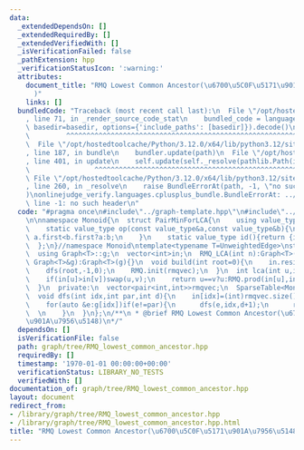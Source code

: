 ```yaml
---
data:
  _extendedDependsOn: []
  _extendedRequiredBy: []
  _extendedVerifiedWith: []
  _isVerificationFailed: false
  _pathExtension: hpp
  _verificationStatusIcon: ':warning:'
  attributes:
    document_title: "RMQ Lowest Common Ancestor(\u6700\u5C0F\u5171\u901A\u7956\u5148\
      )"
    links: []
  bundledCode: "Traceback (most recent call last):\n  File \"/opt/hostedtoolcache/Python/3.12.0/x64/lib/python3.12/site-packages/onlinejudge_verify/documentation/build.py\"\
    , line 71, in _render_source_code_stat\n    bundled_code = language.bundle(stat.path,\
    \ basedir=basedir, options={'include_paths': [basedir]}).decode()\n          \
    \         ^^^^^^^^^^^^^^^^^^^^^^^^^^^^^^^^^^^^^^^^^^^^^^^^^^^^^^^^^^^^^^^^^^^^^^^^^^^^^^^^^\n\
    \  File \"/opt/hostedtoolcache/Python/3.12.0/x64/lib/python3.12/site-packages/onlinejudge_verify/languages/cplusplus.py\"\
    , line 187, in bundle\n    bundler.update(path)\n  File \"/opt/hostedtoolcache/Python/3.12.0/x64/lib/python3.12/site-packages/onlinejudge_verify/languages/cplusplus_bundle.py\"\
    , line 401, in update\n    self.update(self._resolve(pathlib.Path(included), included_from=path))\n\
    \                ^^^^^^^^^^^^^^^^^^^^^^^^^^^^^^^^^^^^^^^^^^^^^^^^^^^^^^^^^\n \
    \ File \"/opt/hostedtoolcache/Python/3.12.0/x64/lib/python3.12/site-packages/onlinejudge_verify/languages/cplusplus_bundle.py\"\
    , line 260, in _resolve\n    raise BundleErrorAt(path, -1, \"no such header\"\
    )\nonlinejudge_verify.languages.cplusplus_bundle.BundleErrorAt: ../../ds/sparse-table.hpp:\
    \ line -1: no such header\n"
  code: "#pragma once\n#include\"../graph-template.hpp\"\n#include\"../../ds/sparse-table.hpp\"\
    \n\nnamespace Monoid{\n  struct PairMinForLCA{\n    using value_type=pair<int,int>;\n\
    \    static value_type op(const value_type&a,const value_type&b){\n      return\
    \ a.first<b.first?a:b;\n    }\n    static value_type id(){return {infinity<int>::value,-1};}\n\
    \  };\n}//namespace Monoid\ntemplate<typename T=UnweightedEdge>\nstruct RMQ_LCA:Graph<T>{\n\
    \  using Graph<T>::g;\n  vector<int>in;\n  RMQ_LCA(int n):Graph<T>(n){}\n  RMQ_LCA(const\
    \ Graph<T>&g):Graph<T>(g){}\n  void build(int root=0){\n    in.resize(g.size());\n\
    \    dfs(root,-1,0);\n    RMQ.init(rmqvec);\n  }\n  int lca(int u,int v)const{\n\
    \    if(in[u]>in[v])swap(u,v);\n    return u==v?u:RMQ.prod(in[u],in[v]).second;\n\
    \  }\n  private:\n  vector<pair<int,int>>rmqvec;\n  SparseTable<Monoid::PairMinForLCA>RMQ;\n\
    \  void dfs(int idx,int par,int d){\n    in[idx]=(int)rmqvec.size();\n    rmqvec.emplace_back(d,idx);\n\
    \    for(auto &e:g[idx])if(e!=par){\n      dfs(e,idx,d+1);\n      rmqvec.emplace_back(d,idx);\
    \  \n    }\n  }\n};\n/**\n * @brief RMQ Lowest Common Ancestor(\u6700\u5C0F\u5171\
    \u901A\u7956\u5148)\n*/"
  dependsOn: []
  isVerificationFile: false
  path: graph/tree/RMQ_lowest_common_ancestor.hpp
  requiredBy: []
  timestamp: '1970-01-01 00:00:00+00:00'
  verificationStatus: LIBRARY_NO_TESTS
  verifiedWith: []
documentation_of: graph/tree/RMQ_lowest_common_ancestor.hpp
layout: document
redirect_from:
- /library/graph/tree/RMQ_lowest_common_ancestor.hpp
- /library/graph/tree/RMQ_lowest_common_ancestor.hpp.html
title: "RMQ Lowest Common Ancestor(\u6700\u5C0F\u5171\u901A\u7956\u5148)"
---
```

